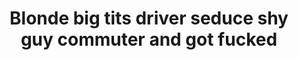 ---
layout: post
title: Blonde big tits driver seduce shy guy commuter and got fucked
duration: '06:17'
view: 214
rate: 2
video: 'https://flashservice.xvideos.com/embedframe/27367519'
category:
 - blonde
 - busty
 - gorgeous
 - rough
 - cab
 - curvy
 - gorgeous
tags: 
 - big-tits
 - sucked
 - fucked
priority: 0.9
changefreq: daily
---
